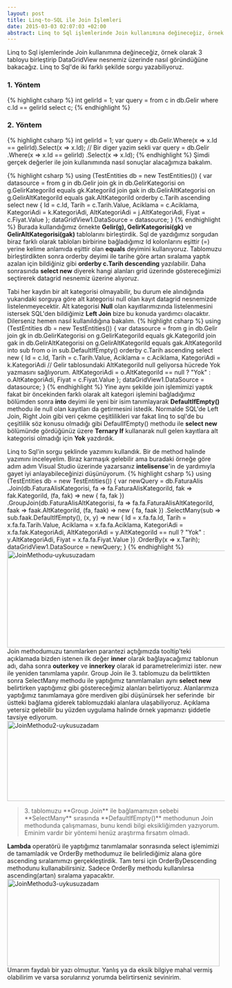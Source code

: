 ```yaml
---
layout: post
title: Linq-to-SQL ile Join İşlemleri
date: 2015-03-03 02:07:03 +02:00
abstract: Linq to Sql işlemlerinde Join kullanımına değineceğiz, örnek olarak 3 tabloyu birleştirip DataGridView nesnemiz üzerinde nasıl göründüğüne bakacağız. Linq to Sql'de iki farklı şekilde sorgu yazabiliyoruz...
---
```


Linq to Sql işlemlerinde Join kullanımına değineceğiz, örnek olarak 3 tabloyu birleştirip DataGridView nesnemiz üzerinde nasıl göründüğüne bakacağız. Linq to Sql'de iki farklı şekilde sorgu yazabiliyoruz.

### 1. Yöntem
{% highlight csharp %}
int gelirId = 1;
var query = from c in db.Gelir
            where c.Id == gelirId
            select c;
{% endhighlight %}

### 2. Yöntem
{% highlight csharp %}
int gelirId = 1;
var query = db.Gelir.Where(x => x.Id == gelirId).Select(x => x.Id);
// Bir diger yazim sekli
var query = db.Gelir
            .Where(x => x.Id == gelirId)
            .Select(x => x.Id);
{% endhighlight %}
Şimdi gerçek değerler ile join kullanımında nasıl sonuçlar alacağımıza bakalım.
<!--more-->
{% highlight csharp %}
using (TestEntities db = new TestEntities())
{
     var datasource = from g in db.Gelir
                      join gk in db.GelirKategorisi
                      on g.GelirKategoriId equals gk.KategoriId
                      join gak in db.GelirAltKategorisi
                      on g.GelirAltKategoriId equals gak.AltKategoriId
                      orderby c.Tarih ascending
                      select new
                      {
                           Id = c.Id,
                           Tarih = c.Tarih.Value,
                           Aciklama = c.Aciklama,
                           KategoriAdi = k.KategoriAdi,
                           AltKategoriAdi = j.AltKategoriAdi,
                           Fiyat = c.Fiyat.Value
                      };
     dataGridView1.DataSource = datasource;
}
{% endhighlight %}
Burada kullandığımız örnekte **Gelir(g), GelirKategorisi(gk)** ve **GelirAltKategorisi(gak)** tablolarını birleştirdik. Sql de yazdığımız sorgudan biraz farklı olarak tabloları birbirine bağladığımız Id kolonlarını eşittir (=) yerine kelime anlamıda eşittir olan **equals** deyimini kullanıyoruz. Tablomuzu birleştirdikten sonra orderby deyimi ile tarihe göre artan sıralama yaptık azalan için bildiğiniz gibi **orderby c.Tarih descending** yazılabilir. Daha sonrasında **select new** diyerek hangi alanları grid üzerinde göstereceğimizi seçtirerek datagrid nesnemiz üzerine alıyoruz.

Tabi her kaydın bir alt kategorisi olmayabilir, bu durum ele alındığında yukarıdaki sorguya göre alt kategorisi null olan kayıt datagrid nesnemizde listelenmeyecektir. Alt kategorisi **Null** olan kayıtlarımızında listelenmesini istersek SQL'den bildiğimiz **Left Join** bize bu konuda yardımcı olacaktır. Dilerseniz hemen nasıl kullanıldığına bakalım.
{% highlight csharp %}
using (TestEntities db = new TestEntities())
{
     var datasource = from g in db.Gelir
                      join gk in db.GelirKategorisi
                      on g.GelirKategoriId equals gk.KategoriId
                      join gak in db.GelirAltKategorisi
                      on g.GelirAltKategoriId equals gak.AltKategoriId into sub
                      from o in sub.DefaultIfEmpty()
                      orderby c.Tarih ascending
                      select new
                      {
                           Id = c.Id,
                           Tarih = c.Tarih.Value,
                           Aciklama = c.Aciklama,
                           KategoriAdi = k.KategoriAdi
                           // Gelir tablosundaki AltKategoriId null geliyorsa hücrede Yok yazmasını sağlıyorum.
                           AltKategoriAdi = o.AltKategoriId == null ? "Yok" : o.AltKategoriAdi,
                           Fiyat = c.Fiyat.Value
                      };
     dataGridView1.DataSource = datasource;
}
{% endhighlight %}
Yine aynı şekilde join işlemimizi yaptık fakat bir öncekinden farklı olarak alt kategori işlemini bağladığımız bölümden sonra **into** deyimi ile yeni bir isim tanımlayarak **DefaultIfEmpty()** methodu ile null olan kayıtları da getirmesini istedik. Normalde SQL'de Left Join, Right Join gibi veri çekme çeşitlilikleri var fakat linq to sql'de bu çeşitlilik söz konusu olmadığı gibi DefaulIfEmpty() methodu ile **select new** bölümünde gördüğünüz üzere **Ternary If** kullanarak null gelen kayıtlara alt kategorisi olmadığı için **Yok** yazdırdık.

Linq to Sql'in sorgu şeklinde yazımını kullandık. Bir de method halinde yazımını inceleyelim. Biraz karmaşık gelebilir ama buradaki örneğe göre adım adım Visual Studio üzerinde yazarsanız **intelisense**'in de yardımıyla gayet iyi anlayabileceğinizi düşünüyorum.
{% highlight csharp %}
using (TestEntities db = new TestEntities())
{
     var newQuery = db.FaturaAlis
                    .Join(db.FaturaAlisKategorisi,
                        fa => fa.FaturaAlisKategoriId,
                        fak => fak.KategoriId, (fa, fak) => new { fa, fak })
                    .GroupJoin(db.FaturaAlisAltKategorisi,
                        fa => fa.fa.FaturaAlisAltKategoriId,
                        faak => faak.AltKategoriId, (fa, faak) => new { fa, faak })
                    .SelectMany(sub => sub.faak.DefaultIfEmpty(),
                        (x, y) => new
                        {
                            Id = x.fa.fa.Id,
                            Tarih = x.fa.fa.Tarih.Value,
                            Aciklama = x.fa.fa.Aciklama,
                            KategoriAdi = x.fa.fak.KategoriAdi,
                            AltKategoriAdi = y.AltKategoriId == null ? "Yok" : y.AltKategoriAdi,
                            Fiyat = x.fa.fa.Fiyat.Value
                        })
                    .OrderBy(x => x.Tarih);
     dataGridView1.DataSource = newQuery;
}
{% endhighlight %}
<img class="alignnone size-full wp-image-719" src="{{ site.baseurl }}/assets/JoinMethodu-uykusuzadam.jpg" alt="JoinMethodu-uykusuzadam" width="870" height="225" />
Join methodumuzu tanımlarken parantezi açtığımızda tooltip'teki açıklamada bizden istenen ilk değer **inner** olarak bağlayacağımız tablonun adı, daha sonra **outerkey** ve **innerkey** olarak id parametrelerimizi ister. new ile yeniden tanımlama yapılır. Group Join ile 3. tablomuzu da belirttikten sonra SelectMany methodu ile yaptığımız tanımlamaları aynı **select new** belirtirken yaptığımız gibi göstereceğimiz alanları belirtiyoruz. Alanlarımıza yaptığımız tanımlamaya göre merdiven gibi düşünürsek her seferinde  bir üstteki bağlama giderek tablomuzdaki alanlara ulaşabiliyoruz. Açıklama yetersiz gelebilir bu yüzden uygulama halinde örnek yapmanızı şiddetle tavsiye ediyorum.
<img class="alignnone size-full wp-image-717" src="{{ site.baseurl }}/assets/JoinMethodu2-uykusuzadam.jpg" alt="JoinMethodu2-uykusuzadam" width="572" height="186" />
<blockquote>3. tablomuzu **Group Join** ile bağlamamızın sebebi **SelectMany** sırasında **DefaultIfEmpty()** methodunun Join methodunda çalışmaması, bunu kendi bilgi eksikliğimden yazıyorum. Eminim vardır bir yöntemi henüz araştırma fırsatım olmadı.</blockquote>

**Lambda** operatörü ile yaptığımız tanımlamalar sonrasında select işlemimizi de tamamladık ve OrderBy methodumuz ile belirlediğimiz alana göre ascending sıralamımızı gerçekleştirdik. Tam tersi için OrderByDescending methodunu kullanabilirsiniz. Sadece OrderBy methodu kullanılırsa ascending(artan) sıralama yapacaktır.
<img class="alignnone size-full wp-image-718" src="{{ site.baseurl }}/assets/JoinMethodu3-uykusuzadam.jpg" alt="JoinMethodu3-uykusuzadam" width="492" height="202" />
Umarım faydalı bir yazı olmuştur. Yanlış ya da eksik bilgiye mahal vermiş olabilirim ve varsa sorularınız yorumda belirtirseniz sevinirim.

